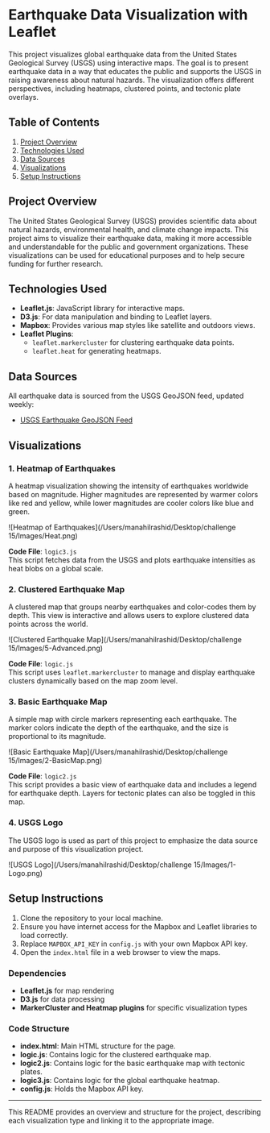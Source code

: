 # Earthquake Data Visualization with Leaflet

This project visualizes global earthquake data from the United States Geological Survey (USGS) using interactive maps. The goal is to present earthquake data in a way that educates the public and supports the USGS in raising awareness about natural hazards. The visualization offers different perspectives, including heatmaps, clustered points, and tectonic plate overlays.

## Table of Contents

1. [Project Overview](#project-overview)
2. [Technologies Used](#technologies-used)
3. [Data Sources](#data-sources)
4. [Visualizations](#visualizations)
5. [Setup Instructions](#setup-instructions)

## Project Overview

The United States Geological Survey (USGS) provides scientific data about natural hazards, environmental health, and climate change impacts. This project aims to visualize their earthquake data, making it more accessible and understandable for the public and government organizations. These visualizations can be used for educational purposes and to help secure funding for further research.

## Technologies Used

- **Leaflet.js**: JavaScript library for interactive maps.
- **D3.js**: For data manipulation and binding to Leaflet layers.
- **Mapbox**: Provides various map styles like satellite and outdoors views.
- **Leaflet Plugins**: 
  - `leaflet.markercluster` for clustering earthquake data points.
  - `leaflet.heat` for generating heatmaps.

## Data Sources

All earthquake data is sourced from the USGS GeoJSON feed, updated weekly:
- [USGS Earthquake GeoJSON Feed](https://earthquake.usgs.gov/earthquakes/feed/v1.0/summary/all_week.geojson)

## Visualizations

### 1. Heatmap of Earthquakes
A heatmap visualization showing the intensity of earthquakes worldwide based on magnitude. Higher magnitudes are represented by warmer colors like red and yellow, while lower magnitudes are cooler colors like blue and green.

![Heatmap of Earthquakes](/Users/manahilrashid/Desktop/challenge 15/Images/Heat.png)

**Code File**: `logic3.js`  
This script fetches data from the USGS and plots earthquake intensities as heat blobs on a global scale.

### 2. Clustered Earthquake Map
A clustered map that groups nearby earthquakes and color-codes them by depth. This view is interactive and allows users to explore clustered data points across the world.

![Clustered Earthquake Map](/Users/manahilrashid/Desktop/challenge 15/Images/5-Advanced.png)

**Code File**: `logic.js`  
This script uses `leaflet.markercluster` to manage and display earthquake clusters dynamically based on the map zoom level.

### 3. Basic Earthquake Map
A simple map with circle markers representing each earthquake. The marker colors indicate the depth of the earthquake, and the size is proportional to its magnitude.

![Basic Earthquake Map](/Users/manahilrashid/Desktop/challenge 15/Images/2-BasicMap.png)

**Code File**: `logic2.js`  
This script provides a basic view of earthquake data and includes a legend for earthquake depth. Layers for tectonic plates can also be toggled in this map.

### 4. USGS Logo
The USGS logo is used as part of this project to emphasize the data source and purpose of this visualization project.

![USGS Logo](/Users/manahilrashid/Desktop/challenge 15/Images/1-Logo.png)

## Setup Instructions

1. Clone the repository to your local machine.
2. Ensure you have internet access for the Mapbox and Leaflet libraries to load correctly.
3. Replace `MAPBOX_API_KEY` in `config.js` with your own Mapbox API key.
4. Open the `index.html` file in a web browser to view the maps.

### Dependencies

- **Leaflet.js** for map rendering
- **D3.js** for data processing
- **MarkerCluster and Heatmap plugins** for specific visualization types

### Code Structure

- **index.html**: Main HTML structure for the page.
- **logic.js**: Contains logic for the clustered earthquake map.
- **logic2.js**: Contains logic for the basic earthquake map with tectonic plates.
- **logic3.js**: Contains logic for the global earthquake heatmap.
- **config.js**: Holds the Mapbox API key.

---

This README provides an overview and structure for the project, describing each visualization type and linking it to the appropriate image.


